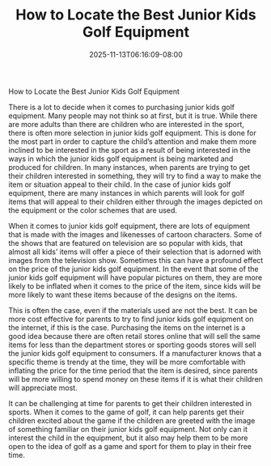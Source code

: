 ﻿---
title: "How to Locate the Best Junior Kids Golf Equipment"
date: 2025-11-13T06:16:09-08:00
description: "junior golf Tips for Web Success"
featured_image: "/images/junior golf.jpg"
tags: ["junior golf"]
---

How to Locate the Best Junior Kids Golf Equipment

There is a lot to decide when it comes to purchasing junior kids golf equipment.  Many people may not think so at first, but it is true.  While there are more adults than there are children who are interested in the sport, there is often more selection in junior kids golf equipment.  This is done for the most part in order to capture the child’s attention and make them more inclined to be interested in the sport as a result of being interested in the ways in which the junior kids golf equipment is being marketed and produced for children.  In many instances, when parents are trying to get their children interested in something, they will try to find a way to make the item or situation appeal to their child.  In the case of junior kids golf equipment, there are many instances in which parents will look for golf items that will appeal to their children either through the images depicted on the equipment or the color schemes that are used.  

When it comes to junior kids golf equipment, there are lots of equipment that is made with the images and likenesses of cartoon characters.  Some of the shows that are featured on television are so popular with kids, that almost all kids’ items will offer a piece of their selection that is adorned with images from the television show.  Sometimes this can have a profound effect on the price of the junior kids golf equipment.  In the event that some of the junior kids golf equipment will have popular pictures on them, they are more likely to be inflated when it comes to the price of the item, since kids will be more likely to want these items because of the designs on the items.

This is often the case, even if the materials used are not the best.  It can be more cost effective for parents to try to find junior kids golf equipment on the internet, if this is the case.  Purchasing the items on the internet is a good idea because there are often retail stores online that will sell the same items for less than the department stores or sporting goods stores will sell the junior kids golf equipment to consumers.  If a manufacturer knows that a specific theme is trendy at the time, they will be more comfortable with inflating the price for the time period that the item is desired, since parents will be more willing to spend money on these items if it is what their children will appreciate most.

It can be challenging at time for parents to get their children interested in sports.  When it comes to the game of golf, it can help parents get their children excited about the game if the children are greeted with the image of something familiar on their junior kids golf equipment.  Not only can it interest the child in the equipment, but it also may help them to be more open to the idea of golf as a game and sport for them to play in their free time.


